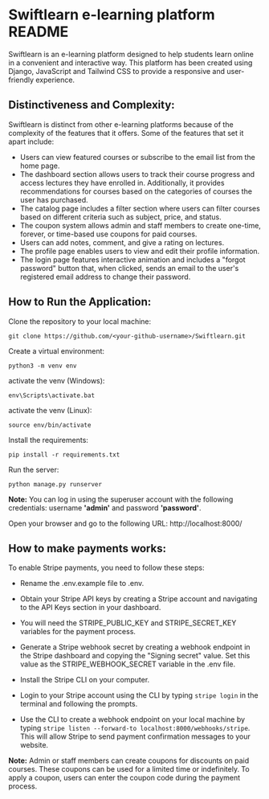 # Swiftlearn e-learning platform README

Swiftlearn is an e-learning platform designed to help students learn online in a convenient and interactive way. This platform has been created using Django, JavaScript and Tailwind CSS to provide a responsive and user-friendly experience.

## **Distinctiveness and Complexity:**
Swiftlearn is distinct from other e-learning platforms because of the complexity of the features that it offers. Some of the features that set it apart include:

- Users can view featured courses or subscribe to the email list from the home page.
- The dashboard section allows users to track their course progress and access lectures they have enrolled in. Additionally, it provides recommendations for courses based on the categories of courses the user has purchased.
- The catalog page includes a filter section where users can filter courses based on different criteria such as subject, price, and status.
- The coupon system allows admin and staff members to create one-time, forever, or time-based use coupons for paid courses.
- Users can add notes, comment, and give a rating on lectures.
- The profile page enables users to view and edit their profile information.
- The login page features interactive animation and includes a "forgot password" button that, when clicked, sends an email to the user's registered email address to change their password.

## **How to Run the Application:**


Clone the repository to your local machine:

``` 
git clone https://github.com/<your-github-username>/Swiftlearn.git 
```

Create a virtual environment:

``` 
python3 -m venv env 
```
activate the venv (Windows):
```
env\Scripts\activate.bat
```
activate the venv (Linux):
```
source env/bin/activate 
```

Install the requirements:

```
pip install -r requirements.txt
```


Run the server:
```
python manage.py runserver
```

**Note:** You can log in using the superuser account with the following credentials: username **'admin'** and password **'password'**.

Open your browser and go to the following URL: http://localhost:8000/

## **How to make payments works:**

To enable Stripe payments, you need to follow these steps:

- Rename the .env.example file to .env.

- Obtain your Stripe API keys by creating a Stripe account and navigating to the API Keys section in your dashboard. 

- You will need the STRIPE_PUBLIC_KEY and STRIPE_SECRET_KEY variables for the payment process.

- Generate a Stripe webhook secret by creating a webhook endpoint in the Stripe dashboard and copying the "Signing secret" value. Set this value as the STRIPE_WEBHOOK_SECRET variable in the .env file.

- Install the Stripe CLI on your computer.

- Login to your Stripe account using the CLI by typing ```stripe login``` in the terminal and following the prompts.

- Use the CLI to create a webhook endpoint on your local machine by typing 
```stripe listen --forward-to localhost:8000/webhooks/stripe```.
This will allow Stripe to send payment confirmation messages to your website.

**Note:** Admin or staff members can create coupons for discounts on paid courses. These coupons can be used for a limited time or indefinitely. To apply a coupon, users can enter the coupon code during the payment process.
